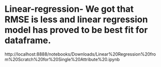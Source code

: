 # Linear-regression- We got that RMSE is less and linear regression model has proved to be best fit for dataframe.
http://localhost:8888/notebooks/Downloads/Linear%20Regression%20from%20Scratch%20for%20Single%20Attribute%20.ipynb
